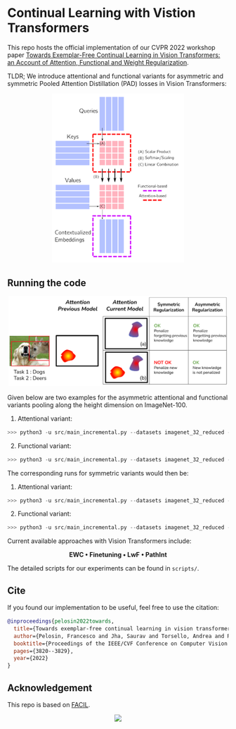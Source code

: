 # Continual Learning with Vistion Transformers
This repo hosts the official implementation of our CVPR 2022 workshop paper [Towards Exemplar-Free Continual Learning in Vision Transformers: an Account of Attention, Functional and Weight Regularization](https://openaccess.thecvf.com/content/CVPR2022W/CLVision/html/Pelosin_Towards_Exemplar-Free_Continual_Learning_in_Vision_Transformers_An_Account_of_CVPRW_2022_paper.html).

TLDR; We introduce attentional and functional variants for asymmetric and symmetric Pooled Attention Distillation (PAD) losses in Vision Transformers:
<div align="center">
<img src="./docs/_static/att_fun.png" width="300px">
</div>

## Running the code

<div align="center">
<img src="./docs/_static/asym_illustration(1).png" width="500px">
</div>


Given below are two examples for the asymmetric attentional and functional variants pooling along the height dimension on ImageNet-100.
1. Attentional variant: 

  ```python
>>> python3 -u src/main_incremental.py --datasets imagenet_32_reduced --network Early_conv_vit --approach olwf_asym --nepochs $NEPOCHS --log disk --batch-size 1024 --gpu $GPU --exp-name dummy_attentional_exp --lr 0.01 --seed ${seed} --lamb 1.0 --num-tasks $NUM_TASKS --nc-first-task $NC_FIRST_TASK --lr-patience 20 --plast_mu 1.0 --pool-along 'height'   l
```
  
2. Functional variant:
 ```python
>>> python3 -u src/main_incremental.py --datasets imagenet_32_reduced --network Early_conv_vit --approach olwf_asympost --nepochs $NEPOCHS --log disk --batch-size 1024 --gpu $GPU --exp-name dummy_functional_exp --lr 0.01 --seed ${seed} --lamb 1.0 --num-tasks $NUM_TASKS --nc-first-task $NC_FIRST_TASK --lr-patience 20 --plast_mu 1.0 --pool-along 'height'   
```

The corresponding runs for symmetric variants would then be:
1. Attentional variant: 

  ```python
>>> python3 -u src/main_incremental.py --datasets imagenet_32_reduced --network Early_conv_vit --approach olwf_asym --nepochs $NEPOCHS --log disk --batch-size 1024 --gpu $GPU --exp-name dummy_attentional_exp --lr 0.01 --seed ${seed} --lamb 1.0 --num-tasks $NUM_TASKS --nc-first-task $NC_FIRST_TASK --lr-patience 20 --plast_mu 1.0 --pool-along 'height' --sym 
```
  
2. Functional variant:
 ```python
>>> python3 -u src/main_incremental.py --datasets imagenet_32_reduced --network Early_conv_vit --approach olwf_asympost --nepochs $NEPOCHS --log disk --batch-size 1024 --gpu $GPU --exp-name dummy_functional_exp --lr 0.01 --seed ${seed} --lamb 1.0 --num-tasks $NUM_TASKS --nc-first-task $NC_FIRST_TASK --lr-patience 20 --plast_mu 1.0 --pool-along 'height' --sym 
```

Current available approaches with Vision Transformers include:
<div align="center">
<p align="center"><b>
  EWC • Finetuning • LwF • PathInt 
</b></p>
</div>

The detailed scripts for our experiments can be found in `scripts/`.

## Cite
If you found our implementation to be useful, feel free to use the citation:
```bibtex
@inproceedings{pelosin2022towards,
  title={Towards exemplar-free continual learning in vision transformers: an account of attention, functional and weight regularization},
  author={Pelosin, Francesco and Jha, Saurav and Torsello, Andrea and Raducanu, Bogdan and van de Weijer, Joost},
  booktitle={Proceedings of the IEEE/CVF Conference on Computer Vision and Pattern Recognition},
  pages={3820--3829},
  year={2022}
}
```
## Acknowledgement
This repo is based on [FACIL](https://github.com/mmasana/FACIL).

<div align="center">
<img src="./docs/_static/facil_logo.png" width="100px">
</div>

